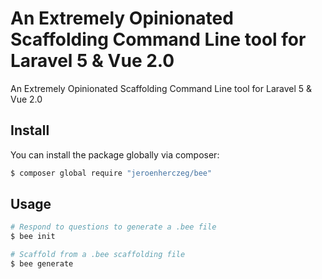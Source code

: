 # An Extremely Opinionated Scaffolding Command Line tool for Laravel 5 & Vue 2.0

An Extremely Opinionated Scaffolding Command Line tool for Laravel 5 & Vue 2.0

## Install

You can install the package globally via composer:

``` bash
$ composer global require "jeroenherczeg/bee"
```

## Usage

``` bash
# Respond to questions to generate a .bee file
$ bee init

# Scaffold from a .bee scaffolding file
$ bee generate
```